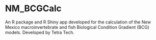 # NM_BCGCalc
An R package and R Shiny app developed for the calculation of the New Mexico macroinvertebrate and fish Biological Condition Gradient (BCG) models. Developed by Tetra Tech.
